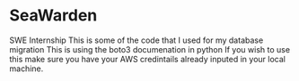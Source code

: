 # SeaWarden
SWE Internship
This is some of the code that I used for my database migration
This is using the boto3 documenation in python
If you wish to use this make sure you have your AWS credintails already inputed in
your local machine.


